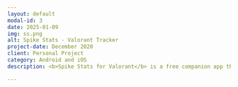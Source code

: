 ```yaml
---
layout: default
modal-id: 3
date: 2025-01-09
img: ss.png
alt: Spike Stats - Valorant Tracker
project-date: December 2020
client: Personal Project
category: Android and iOS
description: <b>Spike Stats for Valorant</b> is a free companion app that helps players analyze and improve their performance through clear, data-driven insights. Powered by the official Valorant API, it transforms raw match data into easy-to-understand graphs, summaries, and detailed breakdowns covering matches, agents, and weapons. Players can review stats such as KDA, KAST, win rates, shot accuracy, and round details, while also accessing features like personalized coaching, searchable player profiles, and regional leaderboards. With its minimalistic Valorant-inspired design, Spike Stats makes tracking progress and discovering trends both effortless and visually engaging. Download on <a href="https://apps.apple.com/us/app/spike-stats-valorant-tracker/id1541123839">iOS</a> - <a href="https://play.google.com/store/apps/details?id=crocusgames.com.spikestats">Android</a>. 

---
```

